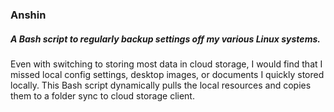 ### Anshin

##### A Bash script to regularly backup settings off my various Linux systems.

Even with switching to storing most data in cloud storage, I would find that I missed local config settings, desktop images, or documents I quickly stored locally. This Bash script dynamically pulls the local resources and copies them to a folder sync to cloud storage client. 


